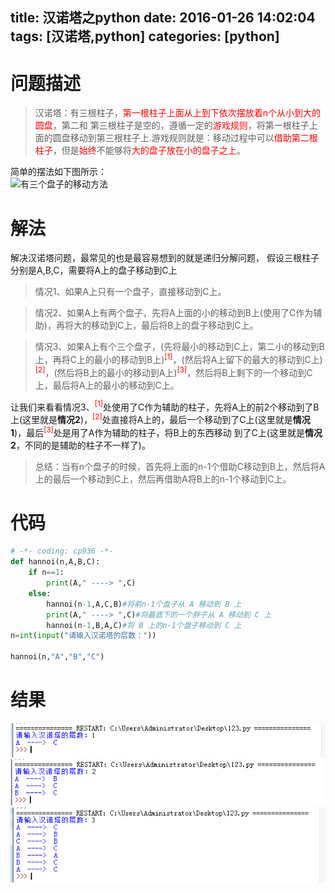 title: 汉诺塔之python
date: 2016-01-26 14:02:04
tags: [汉诺塔,python]
categories: [python]
---

# 问题描述
>汉诺塔：有三根柱子，<font color=red>第一根柱子上面从上到下依次摆放着n个从小到大的圆盘</font>，第二和  第三根柱子是空的，遵循一定的<font color=red>游戏规则</font>，将第一根柱子上面的圆盘移动到第三根柱子上.游戏规则就是：移动过程中可以<font color=red>借助第二根柱子</font>，但是<font color=red>始终</font>不能够将<font color=red>大的盘子放在小的盘子之上</font>。

<!--more-->

简单的摆法如下图所示：
<br>
![有三个盘子的移动方法](http://wuzhiwei.net/articlePic/Tower_of_Hanoi.jpeg)
# 解法
解决汉诺塔问题，最常见的也是最容易想到的就是递归分解问题，
假设三根柱子分别是A,B,C，需要将A上的盘子移动到C上
>情况1、如果A上只有一个盘子，直接移动到C上。

>情况2、如果A上有两个盘子，先将A上面的小的移动到B上(使用了C作为辅助)，再将大的移动到C上，最后将B上的盘子移动到C上。

>情况3、如果A上有个三个盘子，(先将最小的移动到C上，第二小的移动到B上，再将C上的最小的移动到B上)<font color=red><SUP>[1]</SUP></font>，(然后将A上留下的最大的移动到C上)<font color=red><SUP>[2]</SUP></font>，(然后将B上的最小的移动到A上)<font color=red><SUP>[3]</SUP></font>，然后将B上剩下的一个移动到C上，最后将A上的最小的移动到C上。

让我们来看看情况3、<font color=red><SUP>[1]</SUP></font>处使用了C作为辅助的柱子，先将A上的前2个移动到了B上(这里就是<b>情况2</b>)，<font color=red><SUP>[2]</SUP></font>处直接将A上的，最后一个移动到了C上(这里就是<b>情况1</b>)，最后<font color=red><SUP>[3]</SUP></font>处是用了A作为辅助的柱子，将B上的东西移动 到了C上(这里就是<b>情况2</b>，不同的是辅助的柱子不一样了)。
>总结：当有n个盘子的时候，首先将上面的n-1个借助C移动到B上，然后将A上的最后一个移动到C上，然后再借助A将B上的n-1个移动到C上。



# 代码
```python
# -*- coding: cp936 -*-  
def hannoi(n,A,B,C):  
    if n==1:  
        print(A," ----> ",C)  
    else:  
        hannoi(n-1,A,C,B)#将前n-1个盘子从 A 移动到 B 上  
        print(A," ----> ",C)#将最底下的一个胖子从 A 移动到 C 上  
        hannoi(n-1,B,A,C)#将 B 上的n-1个盘子移动到 C 上  
n=int(input("请输入汉诺塔的层数："))  

hannoi(n,"A","B","C")  

```
# 结果
![result](/images/hannui_result1.png)
![result](/images/hannui_result2.png)
![result](/images/hannui_result3.png)
